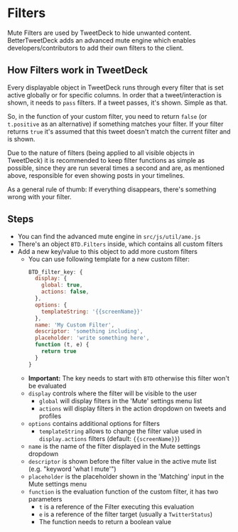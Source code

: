 # Filters

Mute Filters are used by TweetDeck to hide unwanted content. BetterTweetDeck adds an advanced mute engine which enables developers/contributors to
add their own filters to the client.

## How Filters work in TweetDeck

Every displayable object in TweetDeck runs through every filter that is set active globally or for specific columns. In order that a tweet/interaction
is shown, it needs to `pass` filters. If a tweet passes, it's shown. Simple as that.

So, in the function of your custom filter, you need to return `false` (or `t.positive` as an alternative) if something matches your filter. If your filter
returns `true` it's assumed that this tweet doesn't match the current filter and is shown.

Due to the nature of filters (being applied to all visible objects in TweetDeck) it is recommended to keep filter functions as simple as possible, since they
are run several times a second and are, as mentioned above, responsible for even showing posts in your timelines.

As a general rule of thumb: If everything disappears, there's something wrong with your filter.

## Steps

* You can find the advanced mute engine in `src/js/util/ame.js`
* There's an object `BTD.Filters` inside, which contains all custom filters
* Add a new key/value to this object to add more custom filters
  * You can use following template for a new custom filter:
    ```js
    BTD_filter_key: {
      display: {
        global: true,
        actions: false,
      },
      options: {
        templateString: '{{screenName}}'
      },
      name: 'My Custom Filter',
      descriptor: 'something including',
      placeholder: 'write something here',
      function (t, e) {
        return true
      }
    }
    ```
  * **Important:** The key needs to start with `BTD` otherwise this filter won't be evaluated
  * `display` controls where the filter will be visible to the user
    * `global` will display filters in the 'Mute' settings menu list
    * `actions` will display filters in the action dropdown on tweets and profiles
  * `options` contains additional options for filters
    * `templateString` allows to change the filter value used in `display.actions` filters (default: `{{screenName}}`)
  * `name` is the name of the filter displayed in the Mute settings dropdown
  * `descriptor` is shown before the filter value in the active mute list (e.g. "keyword 'what I mute'")
  * `placeholder` is the placeholder shown in the 'Matching' input in the Mute settings menu
  * `function` is the evaluation function of the custom filter, it has two parameters
    * `t` is a reference of the Filter executing this evaluation
    * `e` is a reference of the filter target (usually a `TwitterStatus`)
    * The function needs to return a boolean value
